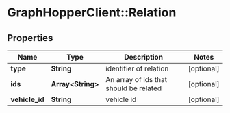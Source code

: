 # GraphHopperClient::Relation

## Properties
Name | Type | Description | Notes
------------ | ------------- | ------------- | -------------
**type** | **String** | identifier of relation | [optional] 
**ids** | **Array&lt;String&gt;** | An array of ids that should be related | [optional] 
**vehicle_id** | **String** | vehicle id | [optional] 


